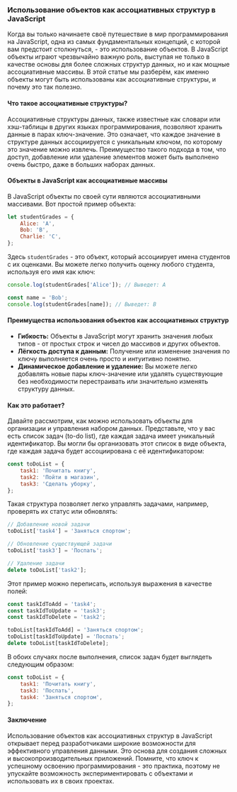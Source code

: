 ### Использование объектов как ассоциативных структур в JavaScript

Когда вы только начинаете своё путешествие в мир программирования на JavaScript, одна из самых фундаментальных концепций, с которой вам предстоит столкнуться, - это использование объектов. В JavaScript объекты играют чрезвычайно важную роль, выступая не только в качестве основы для более сложных структур данных, но и как мощные ассоциативные массивы. В этой статье мы разберём, как именно объекты могут быть использованы как ассоциативные структуры, и почему это так полезно.

#### Что такое ассоциативные структуры?

Ассоциативные структуры данных, также известные как словари или хэш-таблицы в других языках программирования, позволяют хранить данные в парах ключ-значение. Это означает, что каждое значение в структуре данных ассоциируется с уникальным ключом, по которому это значение можно извлечь. Преимущество такого подхода в том, что доступ, добавление или удаление элементов может быть выполнено очень быстро, даже в больших наборах данных.

#### Объекты в JavaScript как ассоциативные массивы

В JavaScript объекты по своей сути являются ассоциативными массивами. Вот простой пример объекта:

```javascript
let studentGrades = {
    Alice: 'A',
    Bob: 'B',
    Charlie: 'C',
};
```

Здесь `studentGrades` - это объект, который ассоциирует имена студентов с их оценками. Вы можете легко получить оценку любого студента, используя его имя как ключ:

```javascript
console.log(studentGrades['Alice']); // Выведет: A

const name = 'Bob';
console.log(studentGrades[name]); // Выведет: B
```

#### Преимущества использования объектов как ассоциативных структур

-   **Гибкость:** Объекты в JavaScript могут хранить значения любых типов - от простых строк и чисел до массивов и других объектов.
-   **Лёгкость доступа к данным:** Получение или изменение значения по ключу выполняется очень просто и интуитивно понятно.
-   **Динамическое добавление и удаление:** Вы можете легко добавлять новые пары ключ-значение или удалять существующие без необходимости перестраивать или значительно изменять структуру данных.

#### Как это работает?

Давайте рассмотрим, как можно использовать объекты для организации и управления набором данных. Представьте, что у вас есть список задач (to-do list), где каждая задача имеет уникальный идентификатор. Вы могли бы организовать этот список в виде объекта, где каждая задача будет ассоциирована с её идентификатором:

```javascript
const toDoList = {
    task1: 'Почитать книгу',
    task2: 'Пойти в магазин',
    task3: 'Сделать уборку',
};
```

Такая структура позволяет легко управлять задачами, например, проверять их статус или обновлять:

```javascript
// Добавление новой задачи
toDoList['task4'] = 'Заняться спортом';

// Обновление существующей задачи
toDoList['task3'] = 'Поспать';

// Удаление задачи
delete toDoList['task2'];
```

Этот пример можно переписать, используя выражения в качестве полей:

```javascript
const taskIdToAdd = 'task4';
const taskIdToUpdate = 'task3';
const taskIdToDelete = 'task2';

toDoList[taskIdToAdd] = 'Заняться спортом';
toDoList[taskIdToUpdate] = 'Поспать';
delete toDoList[taskIdToDelete];
```

В обоих случаях после выполнения, список задач будет выглядеть следующим образом:

```javascript
const toDoList = {
    task1: 'Почитать книгу',
    task3: 'Поспать',
    task4: 'Заняться спортом',
};
```

#### Заключение

Использование объектов как ассоциативных структур в JavaScript открывает перед разработчиками широкие возможности для эффективного управления данными. Это основа для создания сложных и высокопроизводительных приложений. Помните, что ключ к успешному освоению программирования - это практика, поэтому не упускайте возможность экспериментировать с объектами и использовать их в своих проектах.

